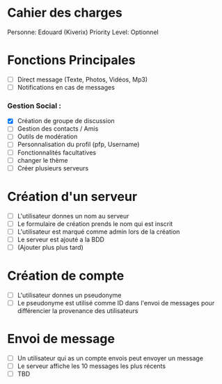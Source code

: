 # Cahier des charges

Personne: Edouard (Kiverix) 
Priority Level: Optionnel

# Fonctions Principales

- [ ] Direct message (Texte, Photos, Vidéos, Mp3)
- [ ] Notifications en cas de messages

### Gestion Social :

- [X] Création de groupe de discussion
- [ ] Gestion des contacts / Amis
- [ ] Outils de modération
- [ ] Personnalisation du profil (pfp, Username)
- [ ] Fonctionnalités facultatives 
- [ ] changer le thème
- [ ] Créer plusieurs serveurs

# Création d'un serveur

- [ ]  L'utilisateur donnes un nom au serveur
- [ ]  Le formulaire de création prends le nom qui est inscrit
- [ ]  L'utilisateur est marqué comme admin lors de la création
- [ ]  Le serveur est ajouté a la BDD
- [ ]  (Ajouter plus plus tard)

# Création de compte

- [ ]  L'utilisateur donnes un pseudonyme
- [ ]  Le pseudonyme est utilisé comme ID dans l'envoi de messages pour différencier la provenance des utilisateurs

# Envoi de message

- [ ] Un utilisateur qui as un compte envois peut envoyer un message
- [ ] Le serveur affiche les 10 messages les plus récents
- [ ] TBD